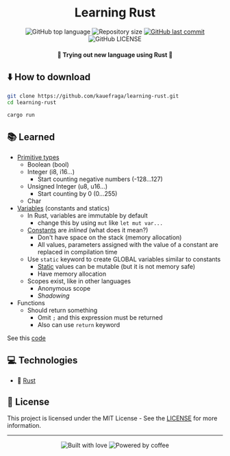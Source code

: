 <h1 align="center">Learning Rust</h1>

<p align="center">
  <img
    alt="GitHub top language"
    src="https://img.shields.io/github/languages/top/kauefraga/learning-rust.svg"
  />
  <img
    alt="Repository size"
    src="https://img.shields.io/github/repo-size/kauefraga/learning-rust.svg"
  />
  <a href="https://github.com/kauefraga/learning-rust/commits/main">
    <img
      alt="GitHub last commit"
      src="https://img.shields.io/github/last-commit/kauefraga/learning-rust.svg"
    />
  </a>
  <img
    alt="GitHub LICENSE"
    src="https://img.shields.io/github/license/kauefraga/learning-rust.svg"
  />
</p>

<h4 align="center">🦀 Trying out new language using Rust 🦀</h4>

## ⬇️ How to download

```bash
git clone https://github.com/kauefraga/learning-rust.git
cd learning-rust

cargo run
```

## 📚 Learned

- [Primitive types](https://doc.rust-lang.org/std/index.html#primitives)
  - Boolean (bool)
  - Integer (i8, i16...)
    - Start counting negative numbers (-128...127)
  - Unsigned Integer (u8, u16...)
    - Start counting by 0 (0...255)
  - Char
- [Variables](https://doc.rust-lang.org/std/keyword.let.html) (constants and statics)
  - In Rust, variables are immutable by default
    - change this by using `mut` like `let mut var...`
  - [Constants](https://doc.rust-lang.org/std/keyword.const.html) are *inlined* (what does it mean?)
    - Don't have space on the stack (memory allocation)
    - All values, parameters assigned with the value of a constant are replaced in compilation time
  - Use `static` keyword to create GLOBAL variables similar to constants
    - [Static](https://doc.rust-lang.org/std/keyword.static.html) values can be mutable (but it is not memory safe)
    - Have memory allocation
  - Scopes exist, like in other languages
    - Anonymous scope
    - *Shadowing*
- Functions
  - Should return something
    - Omit `;` and this expression must be returned
    - Also can use `return` keyword

See this [code](https://github.com/kauefraga/learning-rust/blob/main/src/main.rs)


## 💻 Technologies

- 🦀 [Rust](https://rust-lang.org)

## 📝 License

This project is licensed under the MIT License - See the [LICENSE](https://github.com/kauefraga/learning-rust/blob/main/LICENSE) for more information.

---

<div align="center">
  <img alt="Built with love" src="https://forthebadge.com/images/badges/built-with-love.svg">
  <img alt="Powered by coffee" src="https://forthebadge.com/images/badges/powered-by-coffee.svg">
</div>
